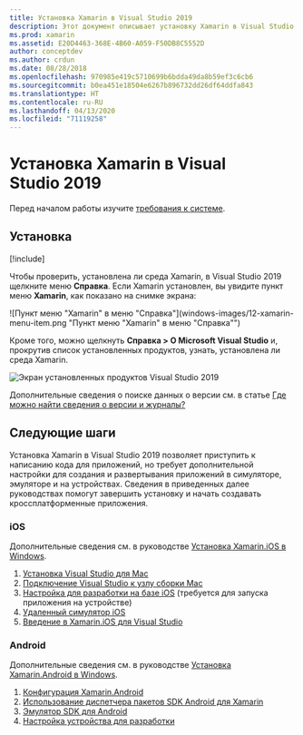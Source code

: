 ```yaml
---
title: Установка Xamarin в Visual Studio 2019
description: Этот документ описывает установку Xamarin в Visual Studio 2019. В нем рассмотрены требования, процесс установки и проверка установки.
ms.prod: xamarin
ms.assetid: E20D4463-368E-4B60-A059-F50DB8C5552D
author: conceptdev
ms.author: crdun
ms.date: 08/28/2018
ms.openlocfilehash: 970985e419c5710699b6bdda49da8b59ef3c6cb6
ms.sourcegitcommit: b0ea451e18504e6267b896732dd26df64ddfa843
ms.translationtype: HT
ms.contentlocale: ru-RU
ms.lasthandoff: 04/13/2020
ms.locfileid: "71119258"
---
```

# <a name="installing-xamarin-in-visual-studio-2019"></a>Установка Xamarin в Visual Studio 2019

<a name="requirements" />

Перед началом работы изучите [требования к системе](~/cross-platform/get-started/requirements.md).

## <a name="installation"></a>Установка

[!include[](~/cross-platform/includes/install-xamarin-windows-2019.md)]

Чтобы проверить, установлена ли среда Xamarin, в Visual Studio 2019 щелкните меню **Справка**. Если Xamarin установлен, вы увидите пункт меню **Xamarin**, как показано на снимке экрана:

![Пункт меню "Xamarin" в меню "Справка"](windows-images/12-xamarin-menu-item.png "Пункт меню "Xamarin" в меню "Справка"")

Кроме того, можно щелкнуть **Справка > О Microsoft Visual Studio** и, прокрутив список установленных продуктов, узнать, установлена ли среда Xamarin.

![Экран установленных продуктов Visual Studio 2019](windows-images/13-xamarin-is-installed.png "Экран установленных продуктов Visual Studio 2019")

Дополнительные сведения о поиске данных о версии см. в статье [Где можно найти сведения о версии и журналы?](~/cross-platform/troubleshooting/questions/version-logs.md)

## <a name="next-steps"></a>Следующие шаги

Установка Xamarin в Visual Studio 2019 позволяет приступить к написанию кода для приложений, но требует дополнительной настройки для создания и развертывания приложений в симуляторе, эмуляторе и на устройствах. Сведения в приведенных далее руководствах помогут завершить установку и начать создавать кроссплатформенные приложения.

### <a name="ios"></a>iOS

Дополнительные сведения см. в руководстве [Установка Xamarin.iOS в Windows](~/ios/get-started/installation/windows/index.md). 

1. [Установка Visual Studio для Mac](https://docs.microsoft.com/visualstudio/mac/installation)
2. [Подключение Visual Studio к узлу сборки Mac](~/ios/get-started/installation/windows/connecting-to-mac/index.md)
3. [Настройка для разработки на базе iOS](~/ios/get-started/installation/device-provisioning/index.md) (требуется для запуска приложения на устройстве)
4. [Удаленный симулятор iOS](~/tools/ios-simulator/index.md)
5. [Введение в Xamarin.iOS для Visual Studio](~/ios/get-started/installation/windows/introduction-to-xamarin-ios-for-visual-studio.md)

### <a name="android"></a>Android

Дополнительные сведения см. в руководстве [Установка Xamarin.Android в Windows](~/android/get-started/installation/windows.md).

1. [Конфигурация Xamarin.Android](~/android/get-started/installation/windows.md#configuration)
2. [Использование диспетчера пакетов SDK Android для Xamarin](~/android/get-started/installation/android-sdk.md?ide=vs)
3. [Эмулятор SDK для Android](~/android/get-started/installation/android-emulator/index.md)
4. [Настройка устройства для разработки](~/android/get-started/installation/set-up-device-for-development.md)
